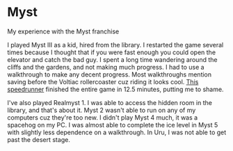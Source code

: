 # Myst

My experience with the Myst franchise

I played Myst III as a kid, hired from the library. I restarted the game several times because I thought that if you were fast enough you could open the elevator and catch the bad guy. I spent a long time wandering around the cliffs and the gardens, and not making much progress. I had to use a walkthrough to make any decent progress. Most walkthroughs mention saving before the Voltiac rollercoaster cuz riding it looks cool. [This speedrunner](https://www.youtube.com/watch?v=AW5yvBEwLcc) finished the entire game in 12.5 minutes, putting me to shame.

I've also played Realmyst 1. I was able to access the hidden room in the library, and that's about it. Myst 2 wasn't able to run on any of my computers cuz they're too new. I didn't play Myst 4 much, it was a spacehog on my PC. I was almost able to complete the ice level in Myst 5 with slightly less dependence on a walkthrough. In Uru, I was not able to get past the desert stage.

